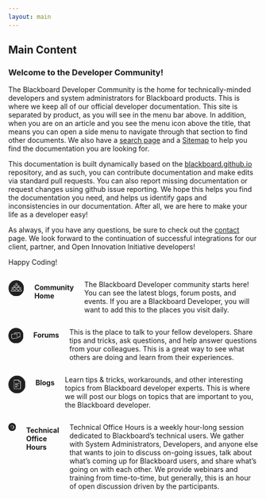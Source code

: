 ```yaml
---
layout: main
---
```



  <h2 class="noDisplay">Main Content</h2>
  <article>
    <h3>Welcome to the Developer Community!</h3>
    <p>The Blackboard Developer Community is the home for technically-minded developers and system administrators for Blackboard products. This is where we keep all of our official developer documentation. This site is separated by product, as you will see in the menu bar above. In addition, when you are on an article and you see the menu icon above the title, that means you can open a side menu to navigate through that section to find other documents. We also have a <a href="/search.html">search page</a> and a <a href="/sitemap.html">Sitemap</a> to help you find the documentation you are looking for.</p>
	  <p>This documentation is built dynamically based on the <a href="https://github.com/blackboard/blackboard.github.io" target="_blank">blackboard.github.io</a> repository, and as such, you can contribute documentation and make edits via standard pull requests. You can also report missing documentation or request changes using github issue reporting. We hope this helps you find the documentation you need, and helps us identify gaps and inconsistencies in our documentation. After all, we are here to make your life as a developer easy!</p>
	  <p>As always, if you have any questions, be sure to check out the <a href="/Contact.html">contact</a> page. We look forward to the continuation of successful integrations for our client, partner, and Open Innovation Initiative developers!</p>
	  <p>Happy Coding!</p>
  </article>
  <div class="row">
    <div class="columns">
      <p class="thumbnail_align"> <a href="https://community.blackboard.com/developers" target="_blank"><img src="/images/community.png" alt="" class="thumbnail"/></a> </p>
      <h4>Community Home</h4>
      <p>The Blackboard Developer community starts here! You can see the latest blogs, forum posts, and events. If you are a Blackboard Developer, you will want to add this to the places you visit daily. </p>
    </div>
    <div class="columns">
      <p class="thumbnail_align"> <a href="https://community.blackboard.com/discuss/viewcategory/78" target="_blank"><img src="/images/forums.png" alt="" class="thumbnail"/></a> </p>
      <h4>Forums</h4>
      <p>This is the place to talk to your fellow developers. Share tips and tricks, ask questions, and help answer questions from your colleagues. This is a great way to see what others are doing and learn from their experiences.</p>
    </div>
    <div class="columns">
      <p class="thumbnail_align"> <a href="https://community.blackboard.com/blogs/4" target="_blank"><img src="/images/blogs.png" alt="" class="thumbnail"/></a> </p>
      <h4>Blogs</h4>
      <p>Learn tips & tricks, workarounds, and other interesting topics from Blackboard developer experts. This is where we will post our blogs on topics that are important to you, the Blackboard developer.</p>
    </div>
    <div class="columns">
      <p class="thumbnail_align"> <a href="https://community.blackboard.com/groups/home/78" target="_blank"><img src="/images/officehours.png" alt="" class="thumbnail"/></a> </p>
      <h4>Technical Office Hours</h4>
      <p>Technical Office Hours is a weekly hour-long session dedicated to Blackboard’s technical users. We gather with System Administrators, Developers, and anyone else that wants to join to discuss on-going issues, talk about what’s coming up for Blackboard users, and share what’s going on with each other. We provide webinars and training from time-to-time, but generally, this is an hour of open discussion driven by the participants.</p>
    </div>
  </div>

